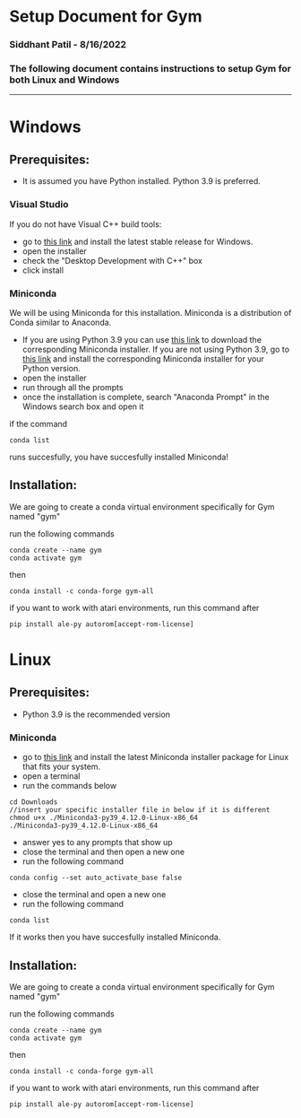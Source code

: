 # Setup Document for Gym
### Siddhant Patil - 8/16/2022
### The following document contains instructions to setup Gym for both Linux and Windows
---
# Windows
## Prerequisites:
* It is assumed you have Python installed. Python 3.9 is preferred.
### Visual Studio
If you do not have Visual C++ build tools:
* go to [this link](https://visualstudio.microsoft.com/downloads/) and install the latest stable release for Windows.
* open the installer
* check the "Desktop Development with C++" box
* click install

### Miniconda
We will be using Miniconda for this installation. Miniconda is a distribution of Conda similar to Anaconda.
* If you are using Python 3.9 you can use [this link](https://repo.anaconda.com/miniconda/Miniconda3-py39_4.12.0-Windows-x86_64.exe) to download the corresponding Miniconda installer. If you are not using Python 3.9, go to [this link](https://docs.conda.io/en/latest/miniconda.html) and install the corresponding Miniconda installer for your Python version.
* open the installer
* run through all the prompts
* once the installation is complete, search "Anaconda Prompt" in the Windows search box and open it

if the command 
```
conda list
```
runs succesfully, you have succesfully installed Miniconda!

## Installation:
We are going to create a conda virtual environment specifically for Gym named "gym"

run the following commands
```
conda create --name gym
conda activate gym
```
then
```
conda install -c conda-forge gym-all
```
if you want to work with atari environments, run this command after
```
pip install ale-py autorom[accept-rom-license]
```
# Linux
## Prerequisites:
* Python 3.9 is the recommended version
### Miniconda
* go to [this link](https://docs.conda.io/en/latest/miniconda.html) and install the latest Miniconda installer package for Linux that fits your system.
* open a terminal
* run the commands below
```
cd Downloads
//insert your specific installer file in below if it is different
chmod u+x ./Miniconda3-py39_4.12.0-Linux-x86_64
./Miniconda3-py39_4.12.0-Linux-x86_64
```
* answer yes to any prompts that show up
* close the terminal and then open a new one
* run the following command
```
conda config --set auto_activate_base false
```
* close the terminal and open a new one
* run the following command
```
conda list
```
If it works then you have succesfully installed Miniconda.

## Installation:
We are going to create a conda virtual environment specifically for Gym named "gym"

run the following commands
```
conda create --name gym
conda activate gym
```
then
```
conda install -c conda-forge gym-all
```
if you want to work with atari environments, run this command after
```
pip install ale-py autorom[accept-rom-license]
```
